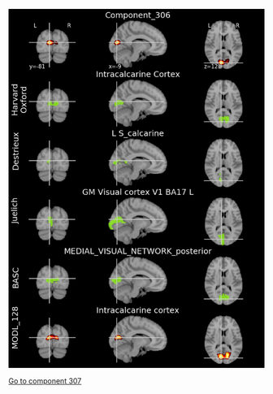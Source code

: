 


![306](preliminary/306.jpg "Component 306")

[Go to component 307](https://parietal-inria.github.io/MODL_atlas/1024/307 "Component 307")